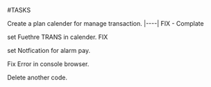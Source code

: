 #TASKS

Create a plan calender for manage transaction. |----| FIX - Complate

set Fuethre TRANS in calender. FIX

set Notfication for alarm pay.

Fix Error in console browser.

Delete another code.
